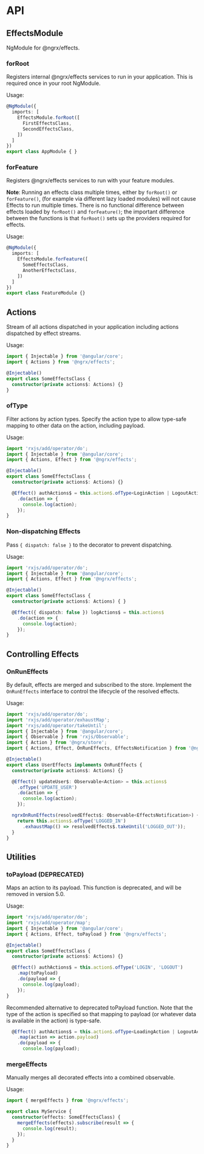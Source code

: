 # API

## EffectsModule

NgModule for @ngrx/effects.

### forRoot
Registers internal @ngrx/effects services to run in your application. This is required once in your root NgModule.

Usage:
```ts
@NgModule({
  imports: [
    EffectsModule.forRoot([
      FirstEffectsClass,
      SecondEffectsClass,
    ])
  ]
})
export class AppModule { }
```

### forFeature
Registers @ngrx/effects services to run with your feature modules.

**Note**: Running an effects class multiple times, either by `forRoot()` or `forFeature()`, (for example via different lazy loaded modules) will not cause Effects to run multiple times. There is no functional difference between effects loaded by `forRoot()` and `forFeature()`; the important difference between the functions is that `forRoot()` sets up the providers required for effects. 

Usage:
```ts
@NgModule({
  imports: [
    EffectsModule.forFeature([
      SomeEffectsClass,
      AnotherEffectsClass,
    ])
  ]
})
export class FeatureModule {}
```

## Actions

Stream of all actions dispatched in your application including actions dispatched by effect streams.

Usage:
```ts
import { Injectable } from '@angular/core';
import { Actions } from '@ngrx/effects';

@Injectable()
export class SomeEffectsClass {
  constructor(private actions$: Actions) {}
}
```

### ofType

Filter actions by action types. Specify the action type to allow type-safe mapping to other data on the action, including payload.

Usage:
```ts
import 'rxjs/add/operator/do';
import { Injectable } from '@angular/core';
import { Actions, Effect } from '@ngrx/effects';

@Injectable()
export class SomeEffectsClass {
  constructor(private actions$: Actions) {}

  @Effect() authActions$ = this.action$.ofType<LoginAction | LogoutAction>('LOGIN', 'LOGOUT')
    .do(action => {
      console.log(action);
    });
}
```

### Non-dispatching Effects
Pass `{ dispatch: false }` to the decorator to prevent dispatching.

Usage:
```ts
import 'rxjs/add/operator/do';
import { Injectable } from '@angular/core';
import { Actions, Effect } from '@ngrx/effects';

@Injectable()
export class SomeEffectsClass {
  constructor(private actions$: Actions) { }

  @Effect({ dispatch: false }) logActions$ = this.actions$
    .do(action => {
      console.log(action);
    });
}
```

## Controlling Effects

### OnRunEffects
By default, effects are merged and subscribed to the store. Implement the `OnRunEffects` interface to control the lifecycle of the resolved effects.

Usage:
```ts
import 'rxjs/add/operator/do';
import 'rxjs/add/operator/exhaustMap';
import 'rxjs/add/operator/takeUntil';
import { Injectable } from '@angular/core';
import { Observable } from 'rxjs/Observable';
import { Action } from '@ngrx/store';
import { Actions, Effect, OnRunEffects, EffectsNotification } from '@ngrx/effects';

@Injectable()
export class UserEffects implements OnRunEffects {
  constructor(private actions$: Actions) {}

  @Effect() updateUser$: Observable<Action> = this.actions$
    .ofType('UPDATE_USER')
    .do(action => {
      console.log(action);
    });

  ngrxOnRunEffects(resolvedEffects$: Observable<EffectsNotification>) {
    return this.actions$.ofType('LOGGED_IN')
      .exhaustMap(() => resolvedEffects$.takeUntil('LOGGED_OUT'));
  }
}
```

## Utilities

### toPayload (DEPRECATED)
Maps an action to its payload. This function is deprecated, and will be removed in version 5.0.

Usage:
```ts
import 'rxjs/add/operator/do';
import 'rxjs/add/operator/map';
import { Injectable } from '@angular/core';
import { Actions, Effect, toPayload } from '@ngrx/effects';

@Injectable()
export class SomeEffectsClass {
  constructor(private actions$: Actions) {}

  @Effect() authActions$ = this.action$.ofType('LOGIN', 'LOGOUT')
    .map(toPayload)
    .do(payload => {
      console.log(payload);
    });
}
```

Recommended alternative to deprecated toPayload function. Note that the type
of the action is specified so that mapping to payload (or whatever data is available in the action) is type-safe.
```ts
  @Effect() authActions$ = this.action$.ofType<LoadingAction | LogoutAction>('LOGIN', 'LOGOUT')
    .map(action => action.payload)
    .do(payload => {
      console.log(payload);
```

### mergeEffects
Manually merges all decorated effects into a combined observable.

Usage:
```ts
import { mergeEffects } from '@ngrx/effects';

export class MyService {
  constructor(effects: SomeEffectsClass) {
    mergeEffects(effects).subscribe(result => {
      console.log(result);
    });
  }
}
```
